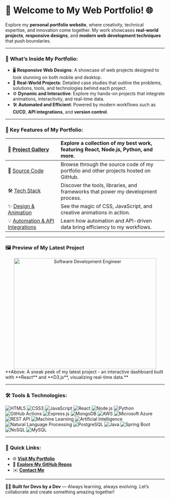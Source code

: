 # 🌟 Welcome to My Web Portfolio! 🌐

Explore my **personal portfolio website**, where creativity, technical expertise, and innovation come together. My work showcases **real-world projects**, **responsive designs**, and **modern web development techniques** that push boundaries.

---

### 🚀 **What’s Inside My Portfolio**:
- 🖥️ **Responsive Web Designs**: A showcase of web projects designed to look stunning on both mobile and desktop.
- 💼 **Real-World Projects**: Detailed case studies that outline the problems, solutions, tools, and technologies behind each project.
- ⚙️ **Dynamic and Interactive**: Explore my hands-on projects that integrate animations, interactivity, and real-time data.
- 🛠️ **Automated and Efficient**: Powered by modern workflows such as **CI/CD**, **API integrations**, and **version control**.

---

### **🌟 Key Features of My Portfolio**:

| 🎯 [Project Gallery](#) | Explore a collection of my best work, featuring **React**, **Node.js**, **Python**, and more. |
| :-- | :-- |
| 📂 [Source Code](https://github.com/dakshgoti14) | Browse through the source code of my portfolio and other projects hosted on GitHub. |
| 🛠️ [Tech Stack](#) | Discover the tools, libraries, and frameworks that power my development process. |
| ✨ [Design & Animation](#) | See the magic of CSS, JavaScript, and creative animations in action. |
| 💡 [Automation & API Integrations](#) | Learn how automation and API-driven data bring efficiency to my workflows. |

---

### 🖼️ **Preview of My Latest Project**
<div align="center">
<img alt="Software Development Engineer" height=350 width=450 src="https://images.squarespace-cdn.com/content/v1/5769fc401b631bab1addb2ab/1541580611624-TE64QGKRJG8SWAIUS7NS/ke17ZwdGBToddI8pDm48kPoswlzjSVMM-SxOp7CV59BZw-zPPgdn4jUwVcJE1ZvWQUxwkmyExglNqGp0IvTJZamWLI2zvYWH8K3-s_4yszcp2ryTI0HqTOaaUohrI8PI6FXy8c9PWtBlqAVlUS5izpdcIXDZqDYvprRqZ29Pw0o/coding-freak.gif" />  
</div>
**Above: A sneak peek of my latest project - an interactive dashboard built with **React** and **D3.js**, visualizing real-time data.**

---

### 🛠️ **Tools & Technologies**:

![HTML5](https://img.shields.io/badge/HTML5-E34F26?style=for-the-badge&logo=html5&logoColor=white)
![CSS3](https://img.shields.io/badge/CSS3-1572B6?style=for-the-badge&logo=css3&logoColor=white)
![JavaScript](https://img.shields.io/badge/JavaScript-F7DF1E?style=for-the-badge&logo=javascript&logoColor=black)
![React](https://img.shields.io/badge/React-61DAFB?style=for-the-badge&logo=react&logoColor=black)
![Node.js](https://img.shields.io/badge/Node.js-43853D?style=for-the-badge&logo=node.js&logoColor=white)
![Python](https://img.shields.io/badge/Python-3776AB?style=for-the-badge&logo=python&logoColor=white)
![GitHub Actions](https://img.shields.io/badge/GitHub_Actions-2088FF?style=for-the-badge&logo=github-actions&logoColor=white)
![Express.js](https://img.shields.io/badge/Express.js-404D59?style=for-the-badge&logo=express&logoColor=white)
![MongoDB](https://img.shields.io/badge/MongoDB-47A248?style=for-the-badge&logo=mongodb&logoColor=white)
![AWS](https://img.shields.io/badge/AWS-FF9900?style=for-the-badge&logo=amazon-aws&logoColor=white)
![Microsoft Azure](https://img.shields.io/badge/Microsoft_Azure-0078D4?style=for-the-badge&logo=microsoft-azure&logoColor=white)
![REST API](https://img.shields.io/badge/REST_API-0052CC?style=for-the-badge&logo=api&logoColor=white)
![Machine Learning](https://img.shields.io/badge/Machine_Learning-FF6F00?style=for-the-badge&logo=tensorflow&logoColor=white)
![Artificial Intelligence](https://img.shields.io/badge/Artificial_Intelligence-0277BD?style=for-the-badge&logo=ai&logoColor=white)
![Natural Language Processing](https://img.shields.io/badge/Natural_Language_Processing-FF6F61?style=for-the-badge&logo=nlp&logoColor=white)
![PostgreSQL](https://img.shields.io/badge/PostgreSQL-336791?style=for-the-badge&logo=postgresql&logoColor=white)
![Java](https://img.shields.io/badge/Java-007396?style=for-the-badge&logo=java&logoColor=white)
![Spring Boot](https://img.shields.io/badge/Spring_Boot-6DB33F?style=for-the-badge&logo=spring-boot&logoColor=white)
![NoSQL](https://img.shields.io/badge/NoSQL-3E6E93?style=for-the-badge&logo=nosql&logoColor=white)
![MySQL](https://img.shields.io/badge/MySQL-4479A1?style=for-the-badge&logo=mysql&logoColor=white)

---

### 🔗 **Quick Links**:

- 🌐 **[Visit My Portfolio](https://your-portfolio-link.com)**  
- 📂 **[Explore My GitHub Repos](https://github.com/yourusername)**  
- ✉️ **[Contact Me](mailto:your.email@example.com)**  

---

👨‍💻 **Built for Devs by a Dev** — Always learning, always evolving. Let’s collaborate and create something amazing together!

